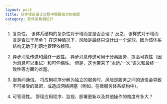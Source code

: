 ```yaml
---
layout: post
title: 软件体系设计过程中需要面对的难题
category: 软件架构和设计
---
```



1. 复杂性。 该体系结构的复杂性对于域而言是否合理？ 反之，该样式对于域而言是否过于简单？ 在这种情况下，风险是最终只设计出一个泥球，因为该体系结构无助于利落地管理依赖项。

1. 异步消息传送和最终一致性。 异步消息传送可用于分离服务，提高可靠性（因为消息可以重试）和可伸缩性。 但是，这也带来了“永远/一次”语义和最终一致性等方面的难题。

2. 服务间通信。 将应用程序分解为独立的服务时，风险是服务之间的通信会导致不可接受的延迟，或造成网络拥塞（例如，在微服务体系结构中）。

3. 可管理性。 管理应用程序、监视、部署更新以及其他操作的难度有多大？